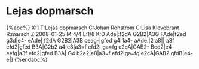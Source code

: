 # Lejas dopmarsch

{%abc%}
X:1
T:Lejas dopmarsch
C:Johan Ronström
C:Lisa Klevebrant
R:marsch
Z:2008-01-25
M:4/4
L:1/8
K:D
Ade|:f2dA G2B2|A3G FAde|f2ed g3d|e4- eAde|
f2dA G2B2|A3B ceag-|gfed g4|1a4- aAde:|2 a8||
a3f efd2|gfed B3A|G2b2 a4|e8|a3=f efd2|
ga=fg e2cA|GAB2- Bcd2|e4- eefg|a3f efd2|gfed B3A|
G4 b2a2|e8|a3=f efd2|ga=fg e2cA|GAB2 gfdB|e4- e|]
{%endabc%}

